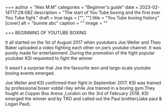 +++
author = "Alex M.M"
categories = "Beginner's guide"
date = 2023-02-14T17:28:08Z
description = "The start of You Tube boxing and the first ever You Tube fight."
draft = true
tags = ["", ""]
title = "You Tube boxing history"
[cover]
alt = "bunnie abc"
caption = ""
image = ""

+++
BEGINNING OF YOUTUBE BOXING

It all started on the 1st of August 2017 when youtubers Joe Weller and Theo Baker uploaded a video fighting each other on joe’s youtube channel. It was purely made for entertainment .During the promotion of the fight popular youtuber KSI requested to fight the winner

It wasn’t a surprise that Joe the favourite won and large-scale youtube boxing events emerged.

Joe Weller and KSI confirmed their fight in September 2017. KSI was trained by professional boxer viddal riley while Joe trained in a boxing gym.They fought at Copper Box Arena ,London on the 3rd of February 2018. KSI emerged the winner and by TKO and called out the Paul brother(Jake paul & Logan Paul).